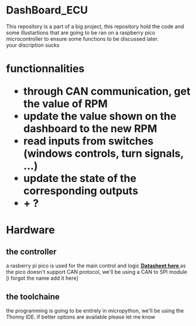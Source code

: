 # DashBoard_ECU
This repository is a part of a big project, this repository hold the code and some illustartions that are going to be ran on a raspberry pico microcontroller to ensure some functions to be discussed later.
</br> your discription sucks

<H1> functionnalities </H>
<ul>
<li> through CAN communication, get the value of RPM </li>
<li> update the value shown on the dashboard to the new RPM </li>
<li> read inputs from switches (windows controls, turn signals, ...) </li>
<li> update the state of the corresponding outputs </li>
<li> + ? </li>
</ul>

<H1> Hardware </H1>

<H2> the controller </H2>
a rasberry pi pico is used for the main control and logic <a href="https://datasheets.raspberrypi.com/pico/pico-datasheet.pdf"> <b> Datasheet here </b> </a>
as the pico doesn't support CAN protocol, we'll be using a CAN to SPI module [i forgot the name add it here] 

<H2> the toolchaine </H2>
the programming is going to be entirely in micropython, we'll be using the Thonny IDE. if better options are available please let me know

